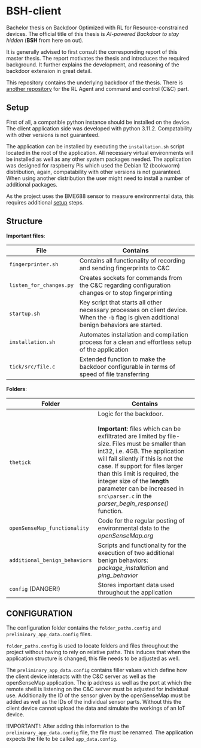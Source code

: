 # BSH-client

Bachelor thesis on Backdoor Optimized with RL for Resource-constrained devices.
The official title of this thesis is *AI-powered Backdoor to stay hidden* (**BSH** from here on out).

It is generally advised to first consult the corresponding report of this master thesis. The report motivates the thesis
and introduces the required background. It further explains the development, and reasoning of the backdoor extension in
great detail.

This repository contains the underlying backdoor of the thesis. There
is [another repository](https://github.com/pr-120/BSH-server) for the RL Agent and command and control (C&C) part.

## Setup

First of all, a compatible python instance should be installed on the device. The client application side was developed
with python 3.11.2. Compatability with other versions is not guaranteed.

The application can be installed by executing the `installation.sh` script located in the root of the application. All 
necessary virtual environments will be installed as well as any other system packages needed.
The application was designed for raspberry Pis which used the Debian 12 (bookworm) distribution, again, compatability
with other versions is not guaranteed. When using another distribution the user might need to install a number of
additional packages.

As the project uses the BME688 sensor to measure environmental data, this requires
additional [setup](waveshare.com/wiki/BME680_Environmental_Sensor#Python) steps.


## Structure

**Important files**:

| File                    | Contains                                                                                                                                    |
|-------------------------|---------------------------------------------------------------------------------------------------------------------------------------------|
| `fingerprinter.sh`      | Contains all functionality of recording and sending fingerprints to C&C                                                                     |
| `listen_for_changes.py` | Creates sockets for commands from the C&C regarding configuration changes or to stop fingerprinting                                         |
| `startup.sh`            | Key script that starts all other necessary processes on client device. When the `-b` flag is given additional benign behaviors are started. |
| `installation.sh`       | Automates installation and compilation process for a clean and effortless setup of the application                                          |
| `tick/src/file.c`       | Extended function to make the backdoor configurable in terms of speed of file transferring                                                  |

**Folders**:

| Folder                        | Contains                                                                                                                   |
|-------------------------------|----------------------------------------------------------------------------------------------------------------------------|
| `thetick`                     | Logic for the backdoor. <br/><br/>**Important**: files which can be exfiltrated are limited by file-size. Files must be smaller than int32, i.e. 4GB. The application will fail silently if this is not the case. If support for files larger than this limit is required, the integer size of the **length** parameter can be increased in `src\parser.c` in the *parser_begin_response()* function.  <br/>  |                                                                                           
| `openSenseMap_functionality`  | Code for the regular posting of environmental data to the *openSenseMap.org*                                               |
| `additional_benign_behaviors` | Scripts and functionality for the execution of two additional benign behaviors: *package_installation* and *ping_behavior* |
| `config` (DANGER!)            | Stores important data used throughout the application                                                                      |

## CONFIGURATION

The configuration folder contains the `folder_paths.config` and `preliminary_app_data.config` files.

`folder_paths.config` is used to locate folders and files throughout the project without having to rely on relative
paths. This induces that when the application structure is changed, this file needs to be adjusted as well.

The `preliminary_app_data.config` contains filler values which define how the client device interacts with the C&C
server as well as the openSenseMap application. The ip address as well as the port at which the remote shell is
listening on the C&C server must be adjusted for individual use. Additionally the ID of the sensor given by the
openSenseMap must be added as well as the IDs of the individual sensor parts. Without this the client device cannot
upload the data and simulate the workings of an IoT device.

!IMPORTANT!: After adding this information to the `preliminary_app_data.config` file, the file must be renamed. The
application expects the file to be called `app_data.config`.
